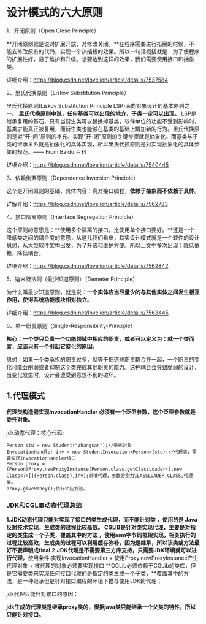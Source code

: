 # 设计模式的六大原则   

1、开闭原则（Open Close Principle）

**开闭原则就是说对扩展开放，对修改关闭。**在程序需要进行拓展的时候，不能去修改原有的代码，实现一个热插拔的效果。所以一句话概括就是：为了使程序的扩展性好，易于维护和升级。想要达到这样的效果，我们需要使用接口和抽象类。

详细介绍：https://blog.csdn.net/lovelion/article/details/7537584

 

2、里氏代换原则（Liskov Substitution Principle）

里氏代换原则(Liskov Substitution Principle LSP)面向对象设计的基本原则之一。 **里氏代换原则中说，任何基类可以出现的地方，子类一定可以出现。** LSP是继承复用的基石，只有当衍生类可以替换掉基类，软件单位的功能不受到影响时，基类才能真正被复用，而衍生类也能够在基类的基础上增加新的行为。里氏代换原则是对“开-闭”原则的补充。实现“开-闭”原则的关键步骤就是抽象化。而基类与子类的继承关系就是抽象化的具体实现，所以里氏代换原则是对实现抽象化的具体步骤的规范。—— From Baidu 百科

详细介绍：https://blog.csdn.net/lovelion/article/details/7540445

3、依赖倒置原则（Dependence Inversion Principle）

这个是开闭原则的基础，具体内容：真对接口编程，**依赖于抽象而不依赖于具体**。

详解介绍：https://blog.csdn.net/lovelion/article/details/7562783

4、接口隔离原则（Interface Segregation Principle）

这个原则的意思是：**使用多个隔离的接口，比使用单个接口要好。**还是一个降低类之间的耦合度的意思，从这儿我们看出，其实设计模式就是一个软件的设计思想，从大型软件架构出发，为了升级和维护方便。所以上文中多次出现：降低依赖，降低耦合。

详细介绍：https://blog.csdn.net/lovelion/article/details/7562842

5、迪米特法则（最少知道原则）（Demeter Principle）

为什么叫最少知道原则，就是说：**一个实体应当尽量少的与其他实体之间发生相互作用，使得系统功能模块相对独立**。

详细介绍：https://blog.csdn.net/lovelion/article/details/7563445

6、单一职责原则（Single-Responsibility-Principle）

**核心：一个类只负责一个功能领域中相应的职责，或者可以定义为：就一个类而言，应该只有一个引起它变化的原因。** 

思想：如果一个类承担的职责过多，就等于把这些职责耦合在一起，一个职责的变化可能会削弱或者抑制这个类完成其他职责的能力。这种耦合会导致脆弱的设计，当变化发生时，设计会遭受到意想不到的破坏。



## 1.代理模式

**代理类构造器实现InvocationHandler   必须有一个泛型参数，这个泛型参数就是委托对象。**

jdk动态代理：核心代码:

```
Person stu = new Student("zhangsan");//委托对象
InvocationHandler inv = new StudentInvocation<Person>(stu);//代理类，需要实现InvocationHandler接口
Person proxy = (Person)Proxy.newProxyInstance(Person.class.getClassLoader(),new Class<?>[]{Person.class},inv);新增代理，参数分别为CLASSLOADER,CLASS,代理类。
proxy.giveMoney();执行相应方法。
```



### JDK和CGLIB动态代理总结

**1.JDK动态代理只能对实现了接口的类生成代理，而不能针对类 ，使用的是 Java反射技术实现，生成类的过程比较高效。
CGLIB是针对类实现代理，主要是对指定的类生成一个子类，覆盖其中的方法 ，使用asm字节码框架实现，相关执行的过程比较高效，生成类的过程可以利用缓存弥补，因为是继承，所以该类或方法最好不要声明成final**
**2.JDK代理是不需要第三方库支持，只需要JDK环境就可以进行代理**，使用条件:实现InvocationHandler + 使用Proxy.newProxyInstance产生代理对象 + 被代理的对象必须要实现接口
**CGLib必须依赖于CGLib的类库，但是它需要类来实现任何接口代理的是指定的类生成一个子类，**覆盖其中的方法，是一种继承但是针对接口编程的环境下推荐使用JDK的代理；



jdk代理只能针对接口的原因：

**jdk生成的代理类是继承proxy类的，根据java类只能继承一个父类的特性，所以只能针对接口。**
